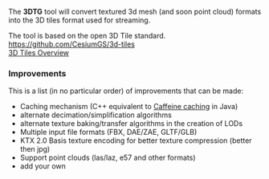 The **3DTG** tool will convert textured 3d mesh (and soon point cloud) formats into the 3D tiles format used for streaming.  

The tool is based on the open 3D Tile standard.  
https://github.com/CesiumGS/3d-tiles  
[3D Tiles Overview](https://github.com/CesiumGS/3d-tiles/blob/main/3d-tiles-overview.pdf) 


### Improvements
This is a list (in no particular order) of improvements that can be made:

- Caching mechanism (C++ equivalent to [Caffeine caching](https://github.com/ben-manes/caffeine) in Java)
- alternate decimation/simplification algorithms
- alternate texture baking/transfer algorithms in the creation of LODs
- Multiple input file formats (FBX, DAE/ZAE, GLTF/GLB)
- KTX 2.0 Basis texture encoding for better texture compression (better then jpg)
- Support point clouds (las/laz, e57 and other formats)
- add your own
